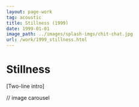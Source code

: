 ```yaml
---
layout: page-work
tag: acoustic 
title: Stillness (1999)
date: 1999-01-01
image_path: ../images/splash-imgs/chit-chat.jpg
url: /work/1999_stillness.html
---
```

# Stillness
[Two-line intro]

// image carousel
